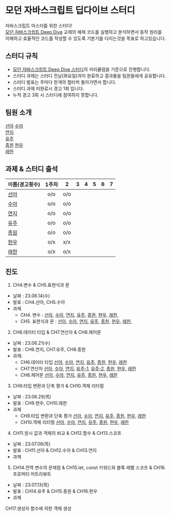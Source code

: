 # 모던 자바스크립트 딥다이브 스터디

자바스크립트 마스터를 위한 스터디!  
[모던 자바스크립트 Deep Dive](https://github.com/wikibook/mjs) 교제의 예제 코드를 실행하고 분석하면서 동작 원리를 이해하고 효율적인 코드를 작성할 수 있도록 기본기를 다지는것을 목표로 하고있습니다.

## 스터디 규칙

- [모던 자바스크립트 Deep Dive 스터디](https://www.youtube.com/playlist?list=PLjQV3hketAJnP_ceUiPCc8GnNQ0REpCqr)의 커리큘럼을 기준으로 진행합니다.
- 스터디 과제는 스터디 전날(화요일)까지 완료하고 결과물을 팀원들에게 공유합니다.
- 스터디 발표는 주마다 한개의 챕터씩 돌아가면서 합니다.
- 스터디 과제 미완료시 경고 1회 입니다.
- 누적 경고 3회 시 스터디에 참여하지 못합니다.

## 팀원 소개

[선아](https://github.com/hellojoyworldz)
[수아](https://github.com/yppeu)  
[연지](https://github.com/yeonjikimro)  
[유주](https://github.com/yuzulike)  
[종원](https://github.com/Ubermensch0608)
[현우](https://github.com/hyunwoostart)  
[래한](https://github.com/rae-han)

## 과제 & 스터디 출석

| 이름(경고횟수)                            | 1주차 | 2   | 3   | 4   | 5   | 6   | 7   |
| ----------------------------------------- | :---: | --- | --- | --- | --- | --- | --- |
| [선아](https://github.com/hellojoyworldz) |  o/o  | o/o |
| [수아](https://github.com/yppeu)          |  o/o  | o/o |
| [연지](https://github.com/yeonjikimro)    |  o/o  | o/o |
| [유주](https://github.com/yuzulike)       |  o/o  | o/o |
| [종원](https://github.com/Ubermensch0608) |  o/o  | o/o |
| [현우](https://github.com/hyunwoostart)   |  o/x  | x/x |
| [래한](https://github.com/rae-han)        |  o/x  | o/x |

## 진도

1. CH4.변수 & CH5.표현식과 문

- 날짜 : 23.06.14(수)
- 발표 : CH4.선아, CH5.수아
- 과제
  - CH4. 변수 :
    [선아](https://github.com/hellojoyworldz/modern-javasciprt-deep-dive/tree/master/CH4.%20%EB%B3%80%EC%88%98/sunah),
    [수아](https://aqusua.tistory.com/19),
    [연지](https://blog.naver.com/duswlskfk42/223128150767),
    [유주](https://velog.io/@leah1225/javascript-deep-dive-4%EC%9E%A5-%EB%B3%80%EC%88%98),
    [종원](https://fantasy-iris-224.notion.site/Ch4-c5bbe1898dd24039b020ef1f11353a17?pvs=4),
    [현우](https://cute-syrup-73b.notion.site/4-Deep-Dive-0cdca5aaecb6430abcc57a9a3ec700b3?pvs=4),
    [래한](https://www.notion.so/raehan/4-1e4fccf5f1284d838b81051710f4167e?pvs=4),
  - CH5. 표현식과 문 :
    [선아](https://github.com/hellojoyworldz/modern-javasciprt-deep-dive/tree/master/CH5.%20%ED%91%9C%ED%98%84%EC%8B%9D%EA%B3%BC%EB%AC%B8/sunah),
    [수아](https://aqusua.tistory.com/21),
    [연지](https://blog.naver.com/duswlskfk42/223128160921),
    [유주](https://velog.io/@leah1225/Javascript-Deep-Dive-5%EC%9E%A5-%ED%91%9C%ED%98%84%EC%8B%9D%EA%B3%BC-%EB%AC%B8),
    [종원](https://fantasy-iris-224.notion.site/Ch5-59548e0f725545fbb5efd0ad896738cf?pvs=4),
    [현우](https://cute-syrup-73b.notion.site/5-Deep-Dive-6caa840b3f93473e836753c853863a00?pvs=4),
    [래한](https://www.notion.so/raehan/5-ccae764153fa48f9ba3dba27c6025390?pvs=4),

2. CH6.데이터 타입 & CH7.연산자 & CH8.제어문

- 날짜 : 23.06.21(수)
- 발표 : CH6.연지, CH7.유주, CH8.종원
- 과제:
  - CH6.데이터 타입
    [선아](https://github.com/hellojoyworldz/modern-javasciprt-deep-dive/blob/master/CH6.%20%EB%8D%B0%EC%9D%B4%ED%84%B0%20%ED%83%80%EC%9E%85/sunah/README.md),
    [수아](https://aqusua.tistory.com/26),
    [연지](https://blog.naver.com/PostView.naver?blogId=duswlskfk42&logNo=223133563634&parentCategoryNo=&categoryNo=41&viewDate=&isShowPopularPosts=false&from=postView),
    [유주](https://velog.io/@leah1225/Javascript-Deep-Dive-6장-데이터-타입),
    [종원](https://fantasy-iris-224.notion.site/ch-06-28fd68385a6047e4a41e6bcb2408d21e),
    [현우](),
    [래한](https://www.notion.so/raehan/6-75eed5db980e4660b0cb00602d759d09?pvs=4)
  - CH7.연산자
    [선아](https://github.com/hellojoyworldz/modern-javasciprt-deep-dive/blob/master/CH7.%20%EC%97%B0%EC%82%B0%EC%9E%90/sunah/README.md),
    [수아](https://aqusua.tistory.com/27?category=1028778),
    [연지](https://blog.naver.com/PostView.naver?blogId=duswlskfk42&logNo=223134303110&categoryNo=41&parentCategoryNo=0&viewDate=&currentPage=1&postListTopCurrentPage=1&from=postView&userTopListOpen=true&userTopListCount=5&userTopListManageOpen=false&userTopListCurrentPage=1),
    [유주-1](https://velog.io/@leah1225/Javascript-Deep-Dive-7장-연산자),
    [유주-2](https://velog.io/@leah1225/Javascript-Deep-Dive-7장-연산자-2),
    [종원](https://fantasy-iris-224.notion.site/ch-07-52c647e8e49d4137bfcf45b0cd1121cd),
    [현우](),
    [래한](https://www.notion.so/raehan/7-f0dfea673b494689989fbc0b7f50e685?pvs=4)
  - CH8.제어문
    [선아](https://github.com/hellojoyworldz/modern-javasciprt-deep-dive/blob/master/CH8.%20%EC%A0%9C%EC%96%B4%EB%AC%B8/sunah/README.md),
    [수아](https://aqusua.tistory.com/28?category=1028778),
    [연지](https://blog.naver.com/PostView.naver?blogId=duswlskfk42&logNo=223134348164&categoryNo=41&parentCategoryNo=0&viewDate=&currentPage=1&postListTopCurrentPage=1&from=postView&userTopListOpen=true&userTopListCount=5&userTopListManageOpen=false&userTopListCurrentPage=1),
    [유주](https://velog.io/@leah1225/Javascript-Deep-Dive-8장-제어문),
    [종원](https://fantasy-iris-224.notion.site/ch-08-daf46ad3c01b42f1acfbc240d5f24979),
    [현우](),
    [래한](https://www.notion.so/raehan/8-b62693a930174ac1805583fa9205c134?pvs=4)

3. CH9.타입 변환과 단축 평가 & CH10.객체 리터럴

- 날짜 : 23.06.29(목)
- 발표 : CH9.현우, CH10.래한
- 과제
  - CH9.타입 변환과 단축 평가
    [선아](https://github.com/hellojoyworldz/modern-javasciprt-deep-dive/blob/master/CH09.%20%ED%83%80%EC%9E%85%20%EB%B3%80%ED%99%98%EA%B3%BC%20%EB%8B%A8%EC%B6%95%20%ED%8F%89%EA%B0%80/sunah/README.md),
    [수아](https://aqusua.tistory.com/29?category=1028778),
    [연지](https://blog.naver.com/duswlskfk42/223139273139),
    [유주](),
    [종원](https://www.notion.so/ch-09-c2c85e45c46141efa7fd93dc1dcf0861?pvs=4),
    [현우](),
    [래한](https://www.notion.so/raehan/9-ab36f3f5ac6a4e2cbaf6f0a4fa2584f3?pvs=4)
  - CH10.객체 리터럴
    [선아](https://github.com/hellojoyworldz/modern-javasciprt-deep-dive/blob/master/CH10.%20%EA%B0%9D%EC%B2%B4%20%EB%A6%AC%ED%84%B0%EB%9F%B4/sunah/README.md),
    [수아](https://aqusua.tistory.com/30),
    [연지](https://blog.naver.com/duswlskfk42/223139493423),
    [유주](),
    [종원](https://www.notion.so/ch-10-e961772ba0bb411f987222ebb7314f32?pvs=4),
    [현우](),
    [래한](https://www.notion.so/raehan/10-42f6be7cae39473db2b802b4b54169a9?pvs=4)

4. CH11.원시 값과 객체의 비교 & CH12.함수 & CH13.스코프

- 날짜 : 23.07.06(목)
- 발표 : CH11.선아 & CH12.수아 & CH13.연지
- 과제

5. CH14.전역 변수의 문제점 & CH15.let, const 키워드와 블록 레벨 스코프 & CH16.프로퍼티 어트리뷰트

- 날짜 : 23.07.13(목)
- 발표 : CH14.유주 & CH15.종원 & CH16.현우
- 과제

CH17.생성자 함수에 의한 객체 생성
